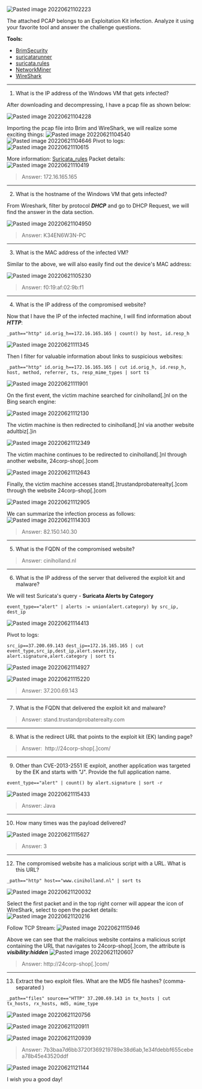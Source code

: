![Pasted image 20220621102223](https://user-images.githubusercontent.com/107832241/179939828-7006d262-a73a-4281-8ba6-dbdb57c8700e.png)

The attached PCAP belongs to an Exploitation Kit infection. Analyze it using your favorite tool and answer the challenge questions.

**Tools:**

-   [BrimSecurity](https://www.brimsecurity.com/)
-   [suricatarunner](https://github.com/brimsec/build-suricata/releases/tag/v5.0.3-brim1)
-   [suricata.rules](https://download.cyberdefenders.org/BlueYard/misc/suricata.zip)
-   [NetworkMiner](https://www.netresec.com/?page=networkminer)
-   [WireShark](https://www.wireshark.org/)

---

1. What is the IP address of the Windows VM that gets infected?

After downloading and decompressing, I have a pcap file as shown below:

![Pasted image 20220621104228](https://user-images.githubusercontent.com/107832241/179939688-de344637-4f6e-4a47-a28e-f07eb77a61af.png)

Importing the pcap file into Brim and WireShark, we will realize some exciting things:
![Pasted image 20220621104540](https://user-images.githubusercontent.com/107832241/179939905-2fa2fd52-f2d5-42d8-839a-efbef0f9e1e9.png)
![Pasted image 20220621104646](https://user-images.githubusercontent.com/107832241/179939984-dcdafa5e-53d0-4dad-a46e-e9bca3fa68f7.png)
Pivot to logs:
![Pasted image 20220621110615](https://user-images.githubusercontent.com/107832241/179940080-07436c91-efc0-4b7d-86f8-7fdf6cea315a.png)

More information: [Suricata_rules](https://github.com/OISF/suricata-update/blob/0a8fddd331d744c853e49001e50757bab702bad0/tests/emerging-current_events.rules#L2661)
Packet details:
![Pasted image 20220621110419](https://user-images.githubusercontent.com/107832241/179940175-d789159b-bef8-439b-a818-a527331dd177.png)

>Answer: 172.16.165.165

---

2. What is the hostname of the Windows VM that gets infected?

From Wireshark, filter by protocol ***DHCP*** and go to DHCP Request, we will find the answer in the data section.

![Pasted image 20220621104950](https://user-images.githubusercontent.com/107832241/179940245-9c0780f7-c558-4a0b-bb04-f200ef3071b5.png)


>Answer: K34EN6W3N-PC

---

3. What is the MAC address of the infected VM?

Similar to the above, we will also easily find out the device's MAC address:

![Pasted image 20220621105230](https://user-images.githubusercontent.com/107832241/179940330-f361ff34-5fa7-4daf-91a4-863c62c439cc.png)

>Answer: f0:19:af:02:9b:f1

---

4. What is the IP address of the compromised website?

Now that I have the IP of the infected machine, I will find information about ***HTTP***:
```
_path=="http" id.orig_h==172.16.165.165 | count() by host, id.resp_h
```
![Pasted image 20220621111345](https://user-images.githubusercontent.com/107832241/179940557-75d98e2b-7280-4e10-9412-c218d1d54540.png)

Then I filter for valuable information about links to suspicious websites:
```
_path=="http" id.orig_h==172.16.165.165 | cut id.orig_h, id.resp_h, host, method, referrer, ts, resp_mime_types | sort ts
```

![Pasted image 20220621111901](https://user-images.githubusercontent.com/107832241/179940621-47a5a001-3f39-4e62-9f58-32166ca29763.png)

On the first event, the victim machine searched for ciniholland[.]nl on the Bing search engine:

![Pasted image 20220621112130](https://user-images.githubusercontent.com/107832241/179940695-59c797a0-3a64-4b2f-83da-421ac5f6b5c1.png)

The victim machine is then redirected to ciniholland[.]nl via another website adultbiz[.]in

![Pasted image 20220621112349](https://user-images.githubusercontent.com/107832241/179940789-f6e89b4d-1550-4eec-949c-40470fcec7a1.png)

The victim machine continues to be redirected to ciniholland[.]nl through another website, 24corp-shop[.]com

![Pasted image 20220621112643](https://user-images.githubusercontent.com/107832241/179940860-957e1eea-be9b-45d3-a8cd-470d9cea562d.png)


Finally, the victim machine accesses stand[.]trustandprobaterealty[.]com through the website 24corp-shop[.]com

![Pasted image 20220621112905](https://user-images.githubusercontent.com/107832241/179940921-dd402422-b933-4933-a916-4c902473b782.png)

We can summarize the infection process as follows:
![Pasted image 20220621114303](https://user-images.githubusercontent.com/107832241/179940980-c59899d3-be13-466d-b761-ad9cc947a9a6.png)

>Answer: 82.150.140.30

---

5. What is the FQDN of the compromised website?

>Answer: ciniholland.nl

---

6. What is the IP address of the server that delivered the exploit kit and malware?

We will test Suricata's query - **Suricata Alerts by Category**
```
event_type=="alert" | alerts := union(alert.category) by src_ip, dest_ip
```
![Pasted image 20220621114413](https://user-images.githubusercontent.com/107832241/179941096-77c2a520-eb45-4a74-9549-b9c064aad5ed.png)

Pivot to logs:
```
src_ip==37.200.69.143 dest_ip==172.16.165.165 | cut event_type,src_ip,dest_ip,alert.severity, alert.signature,alert.category | sort ts
```
![Pasted image 20220621114927](https://user-images.githubusercontent.com/107832241/179941176-2502057c-c038-41ff-865c-b93a87feb947.png)

![Pasted image 20220621115220](https://user-images.githubusercontent.com/107832241/179941225-08c2cbd9-acf9-4941-a5b7-ed7d862e4f80.png)

>Answer: 37.200.69.143

---

7. What is the FQDN that delivered the exploit kit and malware?


>Answer: stand.trustandprobaterealty.com

---

8. What is the redirect URL that points to the exploit kit (EK) landing page?

>Answer:  http://24corp-shop[.]com/

---

9. Other than CVE-2013-2551 IE exploit, another application was targeted by the EK and starts with "J". Provide the full application name.

```
event_type=="alert" | count() by alert.signature | sort -r
```
![Pasted image 20220621115433](https://user-images.githubusercontent.com/107832241/179941348-b6f43f95-40b9-4370-bd78-40d71bcbd40a.png)

>Answer: Java

---

10. How many times was the payload delivered?


![Pasted image 20220621115627](https://user-images.githubusercontent.com/107832241/179941422-b53578f9-33db-40d1-919d-3528a289c343.png)

>Answer: 3

---

12. The compromised website has a malicious script with a URL. What is this URL?

```
_path=="http" host=="www.ciniholland.nl" | sort ts
```
![Pasted image 20220621120032](https://user-images.githubusercontent.com/107832241/179941480-09ce6306-ecc5-481d-bb1f-51a65cca05fa.png)

Select the first packet and in the top right corner will appear the icon of WireShark, select to open the packet details:
![Pasted image 20220621120216](https://user-images.githubusercontent.com/107832241/179941555-e417f95f-77e0-41dd-94a3-29054f2352ce.png)

Follow TCP Stream:
![Pasted image 20220621115946](https://user-images.githubusercontent.com/107832241/179941616-a7b18305-aba6-4874-8005-8ddf30f182e5.png)

Above we can see that the malicious website contains a malicious script containing the URL that navigates to 24corp-shop[.]com, the attribute is ***visibility:hidden***
![Pasted image 20220621120607](https://user-images.githubusercontent.com/107832241/179941694-b93c4964-9924-405e-a089-fcd8da3c5bdb.png)

>Answer: http://24corp-shop[.]com/

---

13. Extract the two exploit files. What are the MD5 file hashes? (comma-separated )
```
_path=="files" source=="HTTP" 37.200.69.143 in tx_hosts | cut tx_hosts, rx_hosts, md5, mime_type
```
![Pasted image 20220621120756](https://user-images.githubusercontent.com/107832241/179941831-5947374d-ac33-49ce-98f4-6fe8717b885a.png)

![Pasted image 20220621120911](https://user-images.githubusercontent.com/107832241/179941894-3545bb5e-8b4c-4096-8e76-73c3b623c104.png)

![Pasted image 20220621120939](https://user-images.githubusercontent.com/107832241/179941956-09bf77df-b166-4b42-bf83-9e5aac11a2d4.png)

>Answer: 7b3baa7d6bb3720f369219789e38d6ab,1e34fdebbf655cebea78b45e43520ddf

![Pasted image 20220621121144](https://user-images.githubusercontent.com/107832241/179941994-76679fa6-d326-4606-bd5f-58479cc30afe.png)

I wish you a good day!

